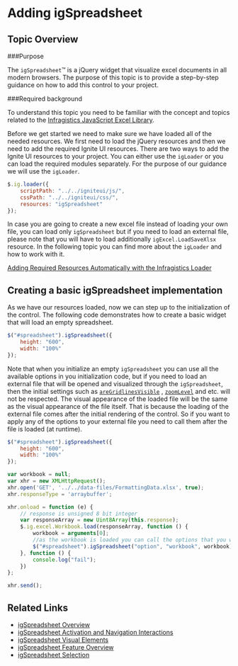 ﻿<!--
|metadata|
{
    "fileName": "adding-igspreadsheet",
    "controlName": "igSpreadsheet",
    "tags": []
}
|metadata|
-->

# Adding igSpreadsheet

## Topic Overview 
###Purpose

The `igSpreadsheet`™ is a jQuery widget that visualize excel documents in all modern browsers. The purpose of this topic is to provide a step-by-step guidance on how to add this control to your project.

###Required background

To understand this topic you need to be familiar with the concept and topics related to the [Infragistics JavaScript Excel Library](javascript-excel-library.html).

Before we get started we need to make sure we have loaded all of the needed resources. We first need to load the jQuery resources and then we need to add the required Ignite UI resources. There are two ways to add the Ignite UI resources to your project. You can either use the `igLoader` or you can load the required modules separately. For the purpose of our guidance we will use the `igLoader`.

```js
$.ig.loader({
    scriptPath: "../../igniteui/js/",
    cssPath: "../../igniteui/css/",
    resources: "igSpreadsheet"
});
```
In case you are going to create a new excel file instead of loading your own file, you can load only `igSpreadsheet` but if you need to load an external file, please note that you will have to load additionally `igExcel.LoadSaveXlsx` resource.
In the following topic you can find more about the `igLoader` and how to work with it. 

[Adding Required Resources Automatically with the Infragistics Loader](using-infragistics-loader.html)

## Creating a basic igSpreadsheet implementation


As we have our resources loaded, now we can step up to the initialization of the control. The following code demonstrates how to create a basic widget that will load an empty spreadsheet. 

```js
$("#spreadsheet").igSpreadsheet({
    height: "600",
    width: "100%"
});
```

Note that when you initialize an empty `igSpreadsheet` you can use all the available options in you initialization code, but if you need to load an external file that will be opened and visualized through the `igSpreadsheet`, then the initial settings such as [`areGridlinesVisible`](%%jQueryApiUrl%%/ui.igspreadsheet#options:areGridlinesVisible) , [`zoomLevel`](%%jQueryApiUrl%%/ui.igspreadsheet#options:zoomLevel) and etc. will not be respected. The visual appearance of the loaded file will be the same as the visual appearance of the file itself. That is because the loading of the external file comes after the initial rendering of the control. So if you want to apply any of the options to your external file you need to call them after the  file is loaded (at runtime).

```js
$("#spreadsheet").igSpreadsheet({
    height: "600",
    width: "100%"
});

var workbook = null;
var xhr = new XMLHttpRequest();
xhr.open('GET', '../../data-files/FormattingData.xlsx', true);
xhr.responseType = 'arraybuffer';

xhr.onload = function (e) {
    // response is unsigned 8 bit integer
    var responseArray = new Uint8Array(this.response);
    $.ig.excel.Workbook.load(responseArray, function () {
        workbook = arguments[0];
        //as the workbook is loaded you can call the options that you want to apply to the excel file here
        $("#spreadsheet").igSpreadsheet("option", "workbook", workbook);
    }, function () {
        console.log("fail");
    })
};

xhr.send();
```

## Related Links
 -   [igSpreadsheet Overview](igSpreadsheet-Overview.html)
 -   [igSpreadsheet Activation and Navigation Interactions](igSpreadsheet-Activation-and-Navigation-Interactions.html)
 -   [igSpreadsheet Visual Elements](igSpreadsheet-Visual-Elements.html)
 -   [igSpreadsheet Feature Overview](igSpreadsheet-Feature-Overview.html)
 -   [igSpreadsheet Selection](igSpreadsheet-Selection.html)
